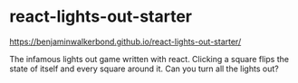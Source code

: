 # react-lights-out-starter
https://benjaminwalkerbond.github.io/react-lights-out-starter/

The infamous lights out game written with react. Clicking a square flips the state of itself and every square around it. Can you turn all the lights out?
